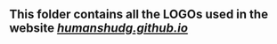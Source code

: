 ## This folder contains all the LOGOs used in the website ***[humanshudg.github.io](https://humanshudg.github.io/)***
